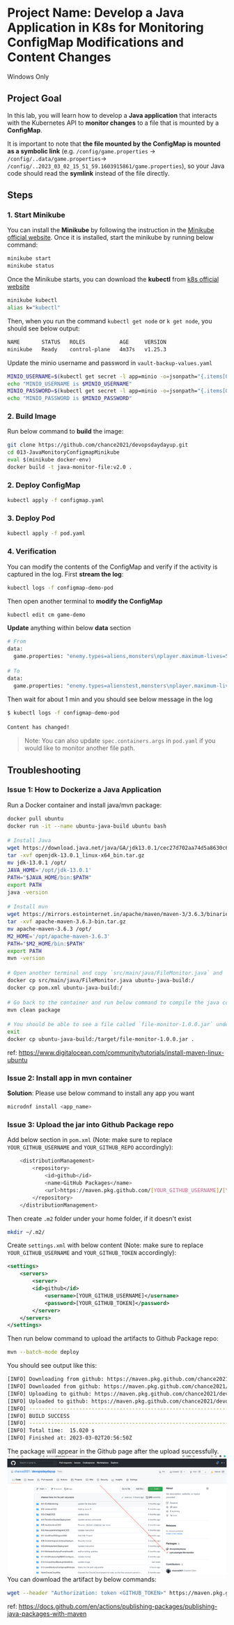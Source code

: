 # Project Name: Develop a Java Application in K8s for Monitoring ConfigMap Modifications and Content Changes

Windows Only

<!--
Windows + Ubuntu (vagrant vbox)
-->

## Project Goal

In this lab, you will learn how to develop a **Java application** that interacts with the Kubernetes API to **monitor changes** to a file that is mounted by a **ConfigMap**.

It is important to note that **the file mounted by the ConfigMap is mounted as a symbolic link** (e.g. `/config/game.properties` -> `/config/..data/game.properties`-> `/config/..2023_03_02_15_51_59.1603915861/game.properties`), so your Java code should read the **symlink** instead of the file directly.

## Steps

### 1. Start Minikube

You can install the **Minikube** by following the instruction in the [Minikube official website](https://minikube.sigs.k8s.io/docs/start/). Once it is installed, start the minikube by running below command:

```bash
minikube start
minikube status
```

Once the Minikube starts, you can download the **kubectl** from [k8s official website](https://kubernetes.io/docs/tasks/tools/)

```bash
minikube kubectl
alias k="kubectl"
```

Then, when you run the command `kubectl get node` or `k get node`, you should see below output:

```bash
NAME       STATUS   ROLES           AGE     VERSION
minikube   Ready    control-plane   4m37s   v1.25.3
```

Update the minio username and password in `vault-backup-values.yaml`

```bash
MINIO_USERNAME=$(kubectl get secret -l app=minio -o=jsonpath="{.items[0].data.rootUser}"|base64 -d)
echo "MINIO_USERNAME is $MINIO_USERNAME"
MINIO_PASSWORD=$(kubectl get secret -l app=minio -o=jsonpath="{.items[0].data.rootPassword}"|base64 -d)
echo "MINIO_PASSWORD is $MINIO_PASSWORD"
```

### 2. Build Image

Run below command to **build** the image:

```bash
git clone https://github.com/chance2021/devopsdaydayup.git
cd 013-JavaMonitoryConfigmapMinikube
eval $(minikube docker-env)
docker build -t java-monitor-file:v2.0 .
```

### 2. Deploy ConfigMap

```bash
kubectl apply -f configmap.yaml
```

### 3. Deploy Pod

```bash
kubectl apply -f pod.yaml
```

### 4. Verification

You can modify the contents of the ConfigMap and verify if the activity is captured in the log. First **stream the log**:

```bash
kubectl logs -f configmap-demo-pod
```

Then open another terminal to **modify the ConfigMap**

```bash
kubectl edit cm game-demo
```

**Update** anything within below **data** section

```bash
# From
data:
  game.properties: "enemy.types=aliens,monsters\nplayer.maximum-lives=5\\n"

# To
data:
  game.properties: "enemy.types=alienstest,monsters\nplayer.maximum-lives=5\\n"
```

Then wait for about 1 min and you should see below message in the log

```bash
$ kubectl logs -f configmap-demo-pod

Content has changed!
```

> Note: You can also update `spec.containers.args` in `pod.yaml` if you would like to monitor another file path.

## Troubleshooting

### Issue 1: How to Dockerize a Java Application

Run a Docker container and install java/mvn package:

```bash
docker pull ubuntu
docker run -it --name ubuntu-java-build ubuntu bash

# Install Java
wget https://download.java.net/java/GA/jdk13.0.1/cec27d702aa74d5a8630c65ae61e4305/9/GPL/openjdk-13.0.1_linux-x64_bin.tar.gz
tar -xvf openjdk-13.0.1_linux-x64_bin.tar.gz
mv jdk-13.0.1 /opt/
JAVA_HOME='/opt/jdk-13.0.1'
PATH="$JAVA_HOME/bin:$PATH"
export PATH
java -version

# Install mvn
wget https://mirrors.estointernet.in/apache/maven/maven-3/3.6.3/binaries/apache-maven-3.6.3-bin.tar.gz
tar -xvf apache-maven-3.6.3-bin.tar.gz
mv apache-maven-3.6.3 /opt/
M2_HOME='/opt/apache-maven-3.6.3'
PATH="$M2_HOME/bin:$PATH"
export PATH
mvn -version

# Open another terminal and copy `src/main/java/FileMonitor.java` and `pom.xml` into the container
docker cp src/main/java/FileMonitor.java ubuntu-java-build:/
docker cp pom.xml ubuntu-java-build:/

# Go back to the container and run below command to compile the java code
mvn clean package

# You should be able to see a file called `file-monitor-1.0.0.jar` under `target` folder`. You can copy it into your host
exit
docker cp ubuntu-java-build:/target/file-monitor-1.0.0.jar .
```

ref: <https://www.digitalocean.com/community/tutorials/install-maven-linux-ubuntu>

### Issue 2: Install app in mvn container

**Solution**:
Please use below command to install any app you want

```bash
microdnf install <app_name>
```

### Issue 3: Upload the jar into Github Package repo

Add below section in `pom.xml` (Note: make sure to replace `YOUR_GITHUB_USERNAME` and `YOUR_GITHUB_REPO` accordingly):

```bash
    <distributionManagement>
        <repository>
            <id>github</id>
            <name>GitHub Packages</name>
            <url>https://maven.pkg.github.com/[YOUR_GITHUB_USERNAME]/[YOUR_GITHUB_REPO]</url>
        </repository>
    </distributionManagement>
```

Then create `.m2` folder under your home folder, if it doesn't exist

```bash
mkdir ~/.m2/
```

Create `settings.xml` with below content (Note: make sure to replace `YOUR_GITHUB_USERNAME` and `YOUR_GITHUB_TOKEN` accordingly):

```xml
<settings>
    <servers>
        <server>
        <id>github</id>
            <username>[YOUR_GITHUB_USERNAME]</username>
            <password>[YOUR_GITHUB_TOKEN]</password>
        </server>
    </servers>
</settings>
```

Then run below command to upload the artifacts to Github Package repo:

```bash
mvn --batch-mode deploy
```

You should see output like this:

```bash
[INFO] Downloading from github: https://maven.pkg.github.com/chance2021/devopsdaydayup/com/example/file-monitor/maven-metadata.xml
[INFO] Downloaded from github: https://maven.pkg.github.com/chance2021/devopsdaydayup/com/example/file-monitor/maven-metadata.xml (221 B at 505 B/s)
[INFO] Uploading to github: https://maven.pkg.github.com/chance2021/devopsdaydayup/com/example/file-monitor/maven-metadata.xml
[INFO] Uploaded to github: https://maven.pkg.github.com/chance2021/devopsdaydayup/com/example/file-monitor/maven-metadata.xml (330 B at 990 B/s)
[INFO] ------------------------------------------------------------------------
[INFO] BUILD SUCCESS
[INFO] ------------------------------------------------------------------------
[INFO] Total time:  15.020 s
[INFO] Finished at: 2023-03-02T20:56:50Z
```

The package will appear in the Github page after the upload successfully.
![github-package.png](images/github-package.png)
You can download the artifact by below commands:

```bash
wget --header "Authorization: token <GITHUB_TOKEN>" https://maven.pkg.github.com/chance2021/devopsdaydayup/com/example/file-monitor/1.0.0/file-monitor-1.0.0.jar
```

ref: <https://docs.github.com/en/actions/publishing-packages/publishing-java-packages-with-maven>

<!--
Reference

- [ConfigMap](https://kubernetes.io/docs/concepts/configuration/configmap/)
- [AliCloud Build an Image for a Java app via Dockerfile](https://static-aliyun-doc.oss-cn-hangzhou.aliyuncs.com/download%2Fpdf%2F60719%2FBest_Practices_reseller_en-US.pdf)
- [Pushing directly to the in-cluster Docker daemon (docker-env)](https://minikube.sigs.k8s.io/docs/handbook/pushing/#1-pushing-directly-to-the-in-cluster-docker-daemon-docker-env)
-->
